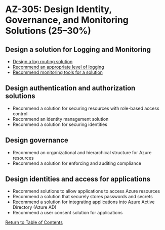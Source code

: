 # AZ-305: Design Identity, Governance, and Monitoring Solutions (25–30%)

## Design a solution for Logging and Monitoring
- [Design a log routing solution](https://learn.microsoft.com/en-us/azure/azure-monitor/essentials/diagnostic-settings)
- [Recommend an appropriate level of logging](https://learn.microsoft.com/en-us/azure/security/fundamentals/log-audit)
- [Recommend monitoring tools for a solution](https://learn.microsoft.com/en-us/azure/architecture/best-practices/monitoring)

## Design authentication and authorization solutions
- Recommend a solution for securing resources with role-based access control
- Recommend an identity management solution
- Recommend a solution for securing identities

## Design governance
- Recommend an organizational and hierarchical structure for Azure resources
- Recommend a solution for enforcing and auditing compliance

## Design identities and access for applications
- Recommend solutions to allow applications to access Azure resources
- Recommend a solution that securely stores passwords and secrets
- Recommend a solution for integrating applications into Azure Active Directory (Azure AD)
- Recommend a user consent solution for applications

[Return to Table of Contents](README.md)